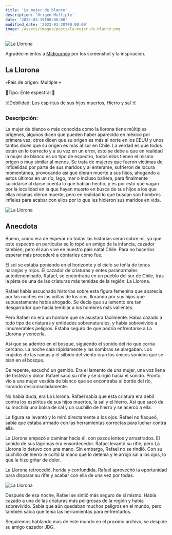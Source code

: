 ```yaml
---
title: 'La mujer de blanco'
description: 'Origen Multiple'
date: '2023-03-19T00:00:00'
modified_date: '2023-03-20T00:00:00'
image: /assets/images/posts/la-mujer-de-blanco.png
---
```


![La Llorona](@@baseUrl@@/assets/images/posts/la-mujer-de-blanco.png)

Agradecimientos a [Midjourney](https://www.midjourney.com/home/?callbackUrl=%2Fapp%2F) por los screenshot y la inspiración.

## La Llorona

💀País de origen: Multiple 💀

👻Tipo: Ente espectral 👻

☠️Debilidad: Los espiritus de sus hijos muertos, Hierro y sal ☠️



### Descripción:
La mujer de blanco o más conocida como la llorona tiene múltiples orígenes, algunos dicen que pueden haber aparecido en méxico por primera vez, otros dicen que su origen es más al norte en los EEUU y unos tantos dicen que su origen es más al sur en Chile. La verdad es que todos están en lo correcto y a su vez en un error, esto se debe a que en realidad la mujer de blanco es un tipo de espectro, todos ellos tienen el mismo origen o muy similar al menos. Se trata de mujeres que fueron víctimas de infidelidad por parte de sus maridos y al enterarse, sufrieron de locura momentánea, provocando así que dieran muerte a sus hijos, ahogando a estos últimos en un río, lago, mar o incluso bañera, para finalmente suicidarse al darse cuenta lo que habían hecho, y es por esto que vagan por la localidad en la que hayan muerto en busca de sus hijos a los que ellas mismas dieron muerte, pero en realidad lo que buscan son hombres infieles para acabar con ellos por lo que les hicieron sus maridos en vida.

![La Llorona](@@baseUrl@@/assets/images/posts/la-mujer-de-blanco2.png)

## Anecdota

Bueno, como era de esperar no todas las historias serán sobre mí, ya que este espectro en particular se lo topó un amigo de la infancia, cazador también, pero él aún vive en nuestro país natal Chile. Para no hacerlos esperar más procederé a contarles como fue.

El sol se estaba poniendo en el horizonte y el cielo se teñía de tonos naranjas y rojos. El cazador de criaturas y entes paranormales autodenominado, Rafael, se encontraba en un pueblo del sur de Chile, tras la pista de una de las criaturas más temidas de la región: La Llorona.

Rafael había escuchado historias sobre esta figura femenina que aparecía por las noches en las orillas de los ríos, llorando por sus hijos que supuestamente había ahogado. Se decía que su lamento era tan desgarrador que hacía temblar a los hombres más valientes.

Pero Rafael no era un hombre que se asustara fácilmente. Había cazado a todo tipo de criaturas y entidades sobrenaturales, y había sobrevivido a innumerables peligros. Estaba seguro de que podría enfrentarse a La Llorona y vencerla.

Así que se adentró en el bosque, siguiendo el sonido del río que corría cercano. La noche caía rápidamente y las sombras se alargaban. Los crujidos de las ramas y el silbido del viento eran los únicos sonidos que se oían en el bosque.

De repente, escuchó un gemido. Era el lamento de una mujer, una voz llena de tristeza y dolor. Rafael sacó su rifle y se dirigió hacia el sonido. Pronto, vio a una mujer vestida de blanco que se encontraba al borde del río, llorando desconsoladamente.

No había duda, era La Llorona. Rafael sabía que esta criatura era debil contra los espíritus de sus hijos muertos, la sal y el hierro. Así que sacó de su mochila una bolsa de sal y un cuchillo de hierro y se acercó a ella.

La figura se levantó y lo miró directamente a los ojos. Rafael no flaqueó, sabía que estaba armado con las herramientas correctas para luchar contra ella.

La Llorona empezó a caminar hacia él, con pasos lentos y arrastrados. El sonido de sus lágrimas era ensordecedor. Rafael levantó su rifle, pero La Llorona lo detuvo con una mano. Sin embargo, Rafael no se rindió. Con su cuchillo de hierro le cortó la mano que lo detenía y le arrojó sal a los ojos, lo que le hizo gritar de dolor.

La Llorona retrocedió, herida y confundida. Rafael aprovechó la oportunidad para disparar su rifle y acabar con ella de una vez por todas.

![La Llorona](@@baseUrl@@/assets/images/posts/la-mujer-de-blanco3.png)

Después de esa noche, Rafael se sintió más seguro de sí mismo. Había cazado a una de las criaturas más peligrosas de la región y había sobrevivido. Sabía que aún quedaban muchos peligros en el mundo, pero también sabía que tenía las herramientas para enfrentarlos.

Seguiremos hablando mas de este mundo en el proximo archivo, se despide su amigo cazador JBG.
